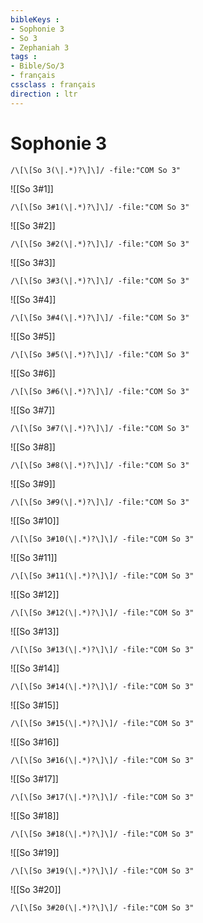 ```yaml
---
bibleKeys : 
- Sophonie 3
- So 3
- Zephaniah 3
tags : 
- Bible/So/3
- français
cssclass : français
direction : ltr
---
```


# Sophonie 3

```query
/\[\[So 3(\|.*)?\]\]/ -file:"COM So 3"
```



![[So 3#1]]

```query
/\[\[So 3#1(\|.*)?\]\]/ -file:"COM So 3"
```

![[So 3#2]]

```query
/\[\[So 3#2(\|.*)?\]\]/ -file:"COM So 3"
```

![[So 3#3]]

```query
/\[\[So 3#3(\|.*)?\]\]/ -file:"COM So 3"
```

![[So 3#4]]

```query
/\[\[So 3#4(\|.*)?\]\]/ -file:"COM So 3"
```

![[So 3#5]]

```query
/\[\[So 3#5(\|.*)?\]\]/ -file:"COM So 3"
```

![[So 3#6]]

```query
/\[\[So 3#6(\|.*)?\]\]/ -file:"COM So 3"
```

![[So 3#7]]

```query
/\[\[So 3#7(\|.*)?\]\]/ -file:"COM So 3"
```

![[So 3#8]]

```query
/\[\[So 3#8(\|.*)?\]\]/ -file:"COM So 3"
```

![[So 3#9]]

```query
/\[\[So 3#9(\|.*)?\]\]/ -file:"COM So 3"
```

![[So 3#10]]

```query
/\[\[So 3#10(\|.*)?\]\]/ -file:"COM So 3"
```

![[So 3#11]]

```query
/\[\[So 3#11(\|.*)?\]\]/ -file:"COM So 3"
```

![[So 3#12]]

```query
/\[\[So 3#12(\|.*)?\]\]/ -file:"COM So 3"
```

![[So 3#13]]

```query
/\[\[So 3#13(\|.*)?\]\]/ -file:"COM So 3"
```

![[So 3#14]]

```query
/\[\[So 3#14(\|.*)?\]\]/ -file:"COM So 3"
```

![[So 3#15]]

```query
/\[\[So 3#15(\|.*)?\]\]/ -file:"COM So 3"
```

![[So 3#16]]

```query
/\[\[So 3#16(\|.*)?\]\]/ -file:"COM So 3"
```

![[So 3#17]]

```query
/\[\[So 3#17(\|.*)?\]\]/ -file:"COM So 3"
```

![[So 3#18]]

```query
/\[\[So 3#18(\|.*)?\]\]/ -file:"COM So 3"
```

![[So 3#19]]

```query
/\[\[So 3#19(\|.*)?\]\]/ -file:"COM So 3"
```

![[So 3#20]]

```query
/\[\[So 3#20(\|.*)?\]\]/ -file:"COM So 3"
```

